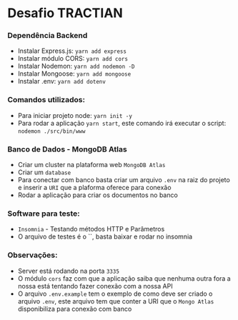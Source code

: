 # Desafio TRACTIAN

### Dependência Backend
- Instalar Express.js: `yarn add express`
- Instalar módulo CORS: `yarn add cors`
- Instalar Nodemon: `yarn add nodemon -D`
- Instalar Mongoose: `yarn add mongoose`
- Instalar .env: `yarn add dotenv`

### Comandos utilizados:
- Para iniciar projeto node: `yarn init -y`
- Para rodar a aplicação `yarn start`, este comando irá executar o script: `nodemon ./src/bin/www`

### Banco de Dados - MongoDB Atlas
- Criar um cluster na plataforma web `MongoDB Atlas`
- Criar um `database`
- Para conectar com banco basta criar um arquivo `.env` na raiz do projeto e inserir a `URI` que a plaforma oferece para conexão
- Rodar a aplicação para criar os documentos no banco

### Software para teste:
- `Insomnia` - Testando métodos HTTP e Parâmetros
- O arquivo de testes é o ``, basta baixar e rodar no insomnia

### Observações:
- Server está rodando na porta `3335`
- O módulo `cors` faz com que a aplicação saiba que nenhuma outra fora a nossa está tentando fazer conexão com a nossa API
- O arquivo `.env.example` tem o exemplo de como deve ser criado o arquivo `.env`, este arquivo tem que conter a URI que o `Mongo Atlas` disponibiliza para conexão com banco